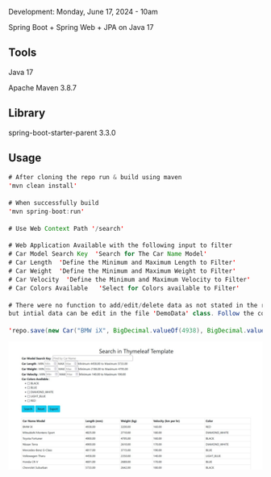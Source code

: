 Development: Monday, June 17, 2024 - 10am

Spring Boot + Spring Web + JPA on Java 17

## Tools
Java 17

Apache Maven 3.8.7

## Library

spring-boot-starter-parent 3.3.0



## Usage

```java
# After cloning the repo run & build using maven
'mvn clean install'

# When successfully build
'mvn spring-boot:run'

# Use Web Context Path '/search'

# Web Application Available with the following input to filter
# Car Model Search Key  'Search for The Car Name Model'
# Car Length  'Define the Minimum and Maximum Length to Filter'
# Car Weight  'Define the Minimum and Maximum Weight to Filter'
# Car Velocity  'Define the Minimum and Maximum Velocity to Filter'
# Car Colors Available   'Select for Colors available to Filter'

# There were no function to add/edit/delete data as not stated in the requirement
but intial data can be edit in the file 'DemoData' class. Follow the code in the file.

'repo.save(new Car("BMW iX", BigDecimal.valueOf(4938), BigDecimal.valueOf(3200), BigDecimal.valueOf(160), "RED"));'
```
![Home Page](https://raw.githubusercontent.com/logitrix/Car-Dealership/master/home_page_screen_capture.jpg)







